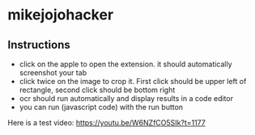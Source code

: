 # mikejojohacker

## Instructions

- click on the apple to open the extension. it should automatically screenshot your tab
- click twice on the image to crop it. First click should be upper left of rectangle, second click should be bottom right
- ocr should run automatically and display results in a code editor
- you can run (javascript code) with the run button

Here is a test video:
https://youtu.be/W6NZfCO5SIk?t=1177

